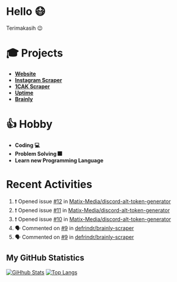# Hello 😷

Terimakasih 😉

# 🎓 Projects

- [**Website**](https://hanifdwyputra.xyz)
- [**Instagram Scraper**](https://instagram.hanifdwyputra.xyz)
- [**1CAK Scraper**](https://1cak.hanifdwyputra.xyz)
- [**Uptime**](https://uptime.hanifdwyputra.xyz)
- [**Brainly**](https://brainly.hanifdwyputra.xyz)

# 👍 Hobby

- **Coding 💻**
- **Problem Solving 🎆**
- **Learn new Programming Language**

# Recent Activities

<!--START_SECTION:activity-->
1. ❗️ Opened issue [#12](https://github.com//Matix-Media/discord-alt-token-generator/issues/12) in [Matix-Media/discord-alt-token-generator](https://github.com//Matix-Media/discord-alt-token-generator)
2. ❗️ Opened issue [#11](https://github.com//Matix-Media/discord-alt-token-generator/issues/11) in [Matix-Media/discord-alt-token-generator](https://github.com//Matix-Media/discord-alt-token-generator)
3. ❗️ Opened issue [#10](https://github.com//Matix-Media/discord-alt-token-generator/issues/10) in [Matix-Media/discord-alt-token-generator](https://github.com//Matix-Media/discord-alt-token-generator)
4. 🗣 Commented on [#9](https://github.com//defrindr/brainly-scraper/issues/9) in [defrindr/brainly-scraper](https://github.com//defrindr/brainly-scraper)
5. 🗣 Commented on [#9](https://github.com//defrindr/brainly-scraper/issues/9) in [defrindr/brainly-scraper](https://github.com//defrindr/brainly-scraper)
<!--END_SECTION:activity-->

## My GitHub Statistics
[![GiHhub Stats](https://github-readme-stats.vercel.app/api?username=hansputera&show_icons=true&theme=dark)](https://github.com/hansputera)
[![Top Langs](https://github-readme-stats.vercel.app/api/top-langs/?username=hansputera&layout=compact&theme=dark)](https://github.com/hansputera)
